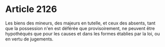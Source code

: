 # Article 2126

Les biens des mineurs, des majeurs en tutelle, et ceux des absents, tant que la possession n'en est déférée que provisoirement, ne peuvent être hypothéqués que pour les causes et dans les formes établies par la loi, ou en vertu de jugements.
